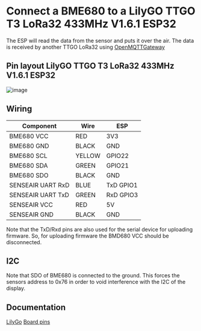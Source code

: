 # Connect a BME680 to a LilyGO TTGO T3 LoRa32 433MHz V1.6.1 ESP32

The ESP will read the data from the sensor and puts it over the air.
The data is received by another TTGO LoRa32 using [OpenMQTTGateway](https://docs.openmqttgateway.com/)

## Pin layout LilyGO TTGO T3 LoRa32 433MHz V1.6.1 ESP32

![image](https://github.com/umbm/TTGO-LoRa32-V2.1-T3_V1.6/blob/master/T3_1.6.jpg)

## Wiring

Component | Wire   | ESP
----------- |--------| --------------
BME680 VCC | RED    | 3V3
BME680 GND | BLACK  | GND
BME680 SCL | YELLOW | GPIO22
BME680 SDA |  GREEN | GPIO21
BME680 SDO | BLACK | GND
SENSEAIR UART RxD | BLUE | TxD GPIO1 
SENSEAIR UART TxD | GREEN | RxD GPIO3
SENSEAIR VCC | RED | 5V
SENSEAIR GND | BLACK | GND

Note that the TxD/Rxd pins are also used for the serial device for uploading firmware. 
So, for uploading firmware the BMD680 VCC should be disconnected.

## I2C

Note that SDO of BME680 is connected to the ground. This forces the sensors address to 0x76 in order to void interference with the I2C of the display.

## Documentation

[LilyGo](https://lilygo.cc/products/lora3)
[Board pins](https://github.com/Xinyuan-LilyGo/TTGO-LoRa-Series)
